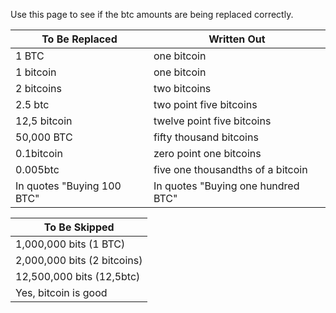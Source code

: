 Use this page to see if the btc amounts are being replaced correctly.

|To Be Replaced|Written Out|
|-|-|
|1 BTC|one bitcoin  
|1 bitcoin|one bitcoin|  
|2 bitcoins|two bitcoins|
|2.5 btc|two point five bitcoins|
|12,5 bitcoin|twelve point five bitcoins|
|50,000 BTC|fifty thousand bitcoins|
|0.1bitcoin|zero point one bitcoins|
|0.005btc|five one thousandths of a bitcoin|
|In quotes "Buying 100 BTC"|In quotes "Buying one hundred BTC"|

|To Be Skipped|
|-|
|1,000,000 bits (1 BTC)|
|2,000,000 bits (2 bitcoins)|
|12,500,000 bits (12,5btc)|
|Yes, bitcoin is good|

